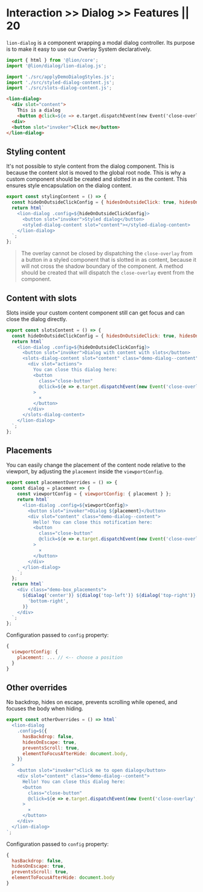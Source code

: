 # Interaction >> Dialog >> Features || 20

`lion-dialog` is a component wrapping a modal dialog controller.
Its purpose is to make it easy to use our Overlay System declaratively.

```js script
import { html } from '@lion/core';
import '@lion/dialog/lion-dialog.js';

import './src/applyDemoDialogStyles.js';
import './src/styled-dialog-content.js';
import './src/slots-dialog-content.js';
```

```html
<lion-dialog>
  <div slot="content">
    This is a dialog
    <button @click=${e => e.target.dispatchEvent(new Event('close-overlay', { bubbles: true }))}>x</button>
  <div>
  <button slot="invoker">Click me</button>
</lion-dialog>
```

## Styling content

It's not possible to style content from the dialog component. This is because the content slot is moved to the global root node. This is why a custom component should be created and slotted in as the content. This ensures style encapsulation on the dialog content.

```js preview-story
export const stylingContent = () => {
  const hideOnOutsideClickConfig = { hidesOnOutsideClick: true, hidesOnEsc: true };
  return html`
    <lion-dialog .config=${hideOnOutsideClickConfig}>
      <button slot="invoker">Styled dialog</button>
      <styled-dialog-content slot="content"></styled-dialog-content>
    </lion-dialog>
  `;
};
```

> The overlay cannot be closed by dispatching the `close-overlay` from a button in a styled component that is slotted in as content, because it will not cross the shadow boundary of the component. A method should be created that will dispatch the `close-overlay` event from the component.

## Content with slots

Slots inside your custom content component still can get focus and can close the dialog directly.

```js preview-story
export const slotsContent = () => {
  const hideOnOutsideClickConfig = { hidesOnOutsideClick: true, hidesOnEsc: true };
  return html`
    <lion-dialog .config=${hideOnOutsideClickConfig}>
      <button slot="invoker">Dialog with content with slots</button>
      <slots-dialog-content slot="content" class="demo-dialog--content">
        <div slot="actions">
          You can close this dialog here:
          <button
            class="close-button"
            @click=${e => e.target.dispatchEvent(new Event('close-overlay', { bubbles: true }))}
          >
            ⨯
          </button>
        </div>
      </slots-dialog-content>
    </lion-dialog>
  `;
};
```

## Placements

You can easily change the placement of the content node relative to the viewport, by adjusting the `placement` inside the `viewportConfig`.

```js preview-story
export const placementOverrides = () => {
  const dialog = placement => {
    const viewportConfig = { viewportConfig: { placement } };
    return html`
      <lion-dialog .config=${viewportConfig}>
        <button slot="invoker">Dialog ${placement}</button>
        <div slot="content" class="demo-dialog--content">
          Hello! You can close this notification here:
          <button
            class="close-button"
            @click=${e => e.target.dispatchEvent(new Event('close-overlay', { bubbles: true }))}
          >
            ⨯
          </button>
        </div>
      </lion-dialog>
    `;
  };
  return html`
    <div class="demo-box_placements">
      ${dialog('center')} ${dialog('top-left')} ${dialog('top-right')} ${dialog('bottom-left')} ${dialog(
        'bottom-right',
      )}
    </div>
  `;
};
```

Configuration passed to `config` property:

```js
{
  viewportConfig: {
    placement: ... // <-- choose a position
  }
}
```

## Other overrides

No backdrop, hides on escape, prevents scrolling while opened, and focuses the body when hiding.

```js preview-story
export const otherOverrides = () => html`
  <lion-dialog
    .config=${{
      hasBackdrop: false,
      hidesOnEscape: true,
      preventsScroll: true,
      elementToFocusAfterHide: document.body,
    }}
  >
    <button slot="invoker">Click me to open dialog</button>
    <div slot="content" class="demo-dialog--content">
      Hello! You can close this dialog here:
      <button
        class="close-button"
        @click=${e => e.target.dispatchEvent(new Event('close-overlay', { bubbles: true }))}
      >
        ⨯
      </button>
    </div>
  </lion-dialog>
`;
```

Configuration passed to `config` property:

```js
{
  hasBackdrop: false,
  hidesOnEscape: true,
  preventsScroll: true,
  elementToFocusAfterHide: document.body
}
```
